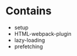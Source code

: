 # Contains

* setup
* HTML-webpack-plugin
* lazy-loading
* prefetching
<!-- o minification -->
<!-- o hot-module-replacement -->
<!-- o caching -->
<!-- o preloading -->
<!-- o loading assets like images, fonts [image-webpack-loader, url-loader, file-loader] -->